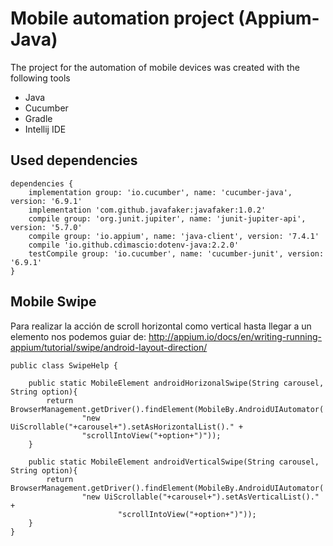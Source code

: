 # Mobile automation project (Appium-Java)
The project for the automation of mobile devices was created with the following tools

* Java
* Cucumber
* Gradle
* Intellij IDE

## Used dependencies
```
dependencies {
    implementation group: 'io.cucumber', name: 'cucumber-java', version: '6.9.1'
    implementation 'com.github.javafaker:javafaker:1.0.2'
    compile group: 'org.junit.jupiter', name: 'junit-jupiter-api', version: '5.7.0'
    compile group: 'io.appium', name: 'java-client', version: '7.4.1'
    compile 'io.github.cdimascio:dotenv-java:2.2.0'
    testCompile group: 'io.cucumber', name: 'cucumber-junit', version: '6.9.1'
}
```

## Mobile Swipe
Para realizar la acción de scroll horizontal como vertical hasta llegar a un elemento nos podemos guiar de: http://appium.io/docs/en/writing-running-appium/tutorial/swipe/android-layout-direction/

```
public class SwipeHelp {

    public static MobileElement androidHorizonalSwipe(String carousel, String option){
        return BrowserManagement.getDriver().findElement(MobileBy.AndroidUIAutomator(
                "new UiScrollable("+carousel+").setAsHorizontalList()." +
                "scrollIntoView("+option+")"));
    }

    public static MobileElement androidVerticalSwipe(String carousel, String option){
        return BrowserManagement.getDriver().findElement(MobileBy.AndroidUIAutomator(
                "new UiScrollable("+carousel+").setAsVerticalList()." +
                        "scrollIntoView("+option+")"));
    }
}
```